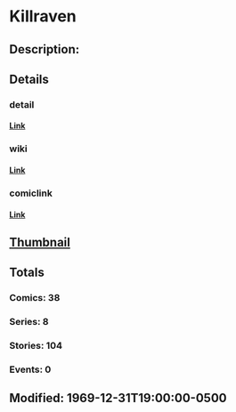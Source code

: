 # Killraven
## Description: 
## Details
### detail
#### [Link](http://marvel.com/characters/1146/killraven?utm_campaign=apiRef&utm_source=d8455188da2836f893171a8a63981172)
### wiki
#### [Link](http://marvel.com/universe/Killraven?utm_campaign=apiRef&utm_source=d8455188da2836f893171a8a63981172)
### comiclink
#### [Link](http://marvel.com/comics/characters/1011116/killraven?utm_campaign=apiRef&utm_source=d8455188da2836f893171a8a63981172)
## [Thumbnail](http://i.annihil.us/u/prod/marvel/i/mg/b/40/image_not_available.jpg)
## Totals
### Comics: 38
### Series: 8
### Stories: 104
### Events: 0
## Modified: 1969-12-31T19:00:00-0500